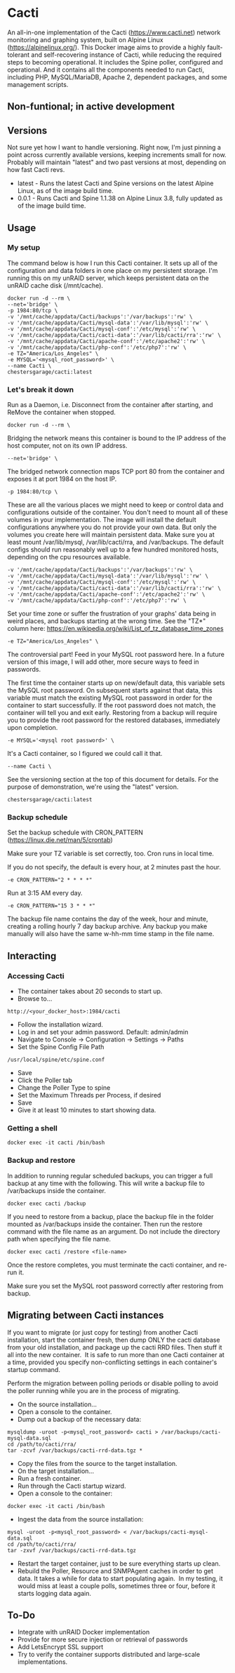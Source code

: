 # Cacti

An all-in-one implementation of the Cacti (https://www.cacti.net) network monitoring and graphing system, built on Alpine Linux (https://alpinelinux.org/). This Docker image aims to provide a highly fault-tolerant and self-recovering instance of Cacti, while reducing the required steps to becoming operational. It includes the Spine poller, configured and operational. And it contains all the components needed to run Cacti, including PHP, MySQL/MariaDB, Apache 2, dependent packages, and some management scripts.

## Non-funtional; in active development

## Versions

Not sure yet how I want to handle versioning.  Right now, I'm just pinning a point across currently available versions, keeping increments small for now. Probably will maintain "latest" and two past versions at most, depending on how fast Cacti revs.

* latest - Runs the latest Cacti and Spine versions on the latest Alpine Linux, as of the image build time.
* 0.0.1 - Runs Cacti and Spine 1.1.38 on Alpine Linux 3.8, fully updated as of the image build time.

## Usage

### My setup

The command below is how I run this Cacti container.  It sets up all of the configuration and data folders in one place on my persistent storage.  I'm running this on my unRAID server, which keeps persistent data on the unRAID cache disk (/mnt/cache).

```
docker run -d --rm \
--net='bridge' \
-p 1984:80/tcp \
-v '/mnt/cache/appdata/Cacti/backups':'/var/backups':'rw' \
-v '/mnt/cache/appdata/Cacti/mysql-data':'/var/lib/mysql':'rw' \
-v '/mnt/cache/appdata/Cacti/mysql-conf':'/etc/mysql':'rw' \
-v '/mnt/cache/appdata/Cacti/cacti-data':'/var/lib/cacti/rra':'rw' \
-v '/mnt/cache/appdata/Cacti/apache-conf':'/etc/apache2':'rw' \
-v '/mnt/cache/appdata/Cacti/php-conf':'/etc/php7':'rw' \
-e TZ="America/Los_Angeles" \
-e MYSQL='<mysql_root_password>' \
--name Cacti \
chestersgarage/cacti:latest

```

### Let's break it down

Run as a Daemon, i.e. Disconnect from the container after starting, and ReMove the container when stopped.

```
docker run -d --rm \

```


Bridging the network means this container is bound to the IP address of the host computer, not on its own IP address.

```
--net='bridge' \

```


The bridged network connection maps TCP port 80 from the container and exposes it at port 1984 on the host IP.

```
-p 1984:80/tcp \

```


These are all the various places we might need to keep or control data and configurations outside of the container. You don't need to mount all of these volumes in your implementation. The image will install the default configurations anywhere you do not provide your own data. But only the volumes you create here will maintain persistent data. Make sure you at least mount /var/lib/mysql, /var/lib/cacti/rra, and /var/backups.  The default configs should run reasonably well up to a few hundred monitored hosts, depending on the cpu resources available.

```
-v '/mnt/cache/appdata/Cacti/backups':'/var/backups':'rw' \
-v '/mnt/cache/appdata/Cacti/mysql-data':'/var/lib/mysql':'rw' \
-v '/mnt/cache/appdata/Cacti/mysql-conf':'/etc/mysql':'rw' \
-v '/mnt/cache/appdata/Cacti/cacti-data':'/var/lib/cacti/rra':'rw' \
-v '/mnt/cache/appdata/Cacti/apache-conf':'/etc/apache2':'rw' \
-v '/mnt/cache/appdata/Cacti/php-conf':'/etc/php7':'rw' \

```


Set your time zone or suffer the frustration of your graphs' data being in weird places, and backups starting at the wrong time.
See the "TZ\*" column here: https://en.wikipedia.org/wiki/List_of_tz_database_time_zones

```
-e TZ="America/Los_Angeles" \

```


The controversial part!  Feed in your MySQL root password here. In a future version of this image, I will add other, more secure ways to feed in passwords.

The first time the container starts up on new/default data, this variable sets the MySQL root password. On subsequent starts against that data, this variable must match the existing MySQL root password in order for the container to start successfully.  If the root password does not match, the container will tell you and exit early.  Restoring from a backup will require you to provide the root password for the restored databases, immediately upon completion.


```
-e MYSQL='<mysql root password>' \

```


It's a Cacti container, so I figured we could call it that.

```
--name Cacti \

```


See the versioning section at the top of this document for details. For the purpose of demonstration, we're using the "latest" version.

```
chestersgarage/cacti:latest

```

### Backup schedule

Set the backup schedule with CRON_PATTERN (https://linux.die.net/man/5/crontab)

Make sure your TZ variable is set correctly, too. Cron runs in local time.

If you do not specify, the default is every hour, at 2 minutes past the hour.

```
-e CRON_PATTERN="2 * * * *"

```

Run at 3:15 AM every day.

```
-e CRON_PATTERN="15 3 * * *"

```

The backup file name contains the day of the week, hour and minute, creating a rolling hourly 7 day backup archive. Any backup you make manually will also have the same w-hh-mm time stamp in the file name.

## Interacting

### Accessing Cacti

* The container takes about 20 seconds to start up.
* Browse to...

```
http://<your_docker_host>:1984/cacti

```

* Follow the installation wizard.
* Log in and set your admin password. Default: admin/admin
* Navigate to Console -> Configuration -> Settings -> Paths
* Set the Spine Config File Path

```
/usr/local/spine/etc/spine.conf

```

* Save
* Click the Poller tab
* Change the Poller Type to spine
* Set the Maximum Threads per Process, if desired
* Save
* Give it at least 10 minutes to start showing data.

### Getting a shell

```
docker exec -it cacti /bin/bash

```

### Backup and restore

In addition to running regular scheduled backups, you can trigger a full backup at any time with the following. This will write a backup file to /var/backups inside the container.

```
docker exec cacti /backup

```

If you need to restore from a backup, place the backup file in the folder mounted as /var/backups inside the container. Then run the restore command with the file name as an argument. Do not include the directory path when specifying the file name.

```
docker exec cacti /restore <file-name>

```

Once the restore completes, you must terminate the cacti container, and re-run it.

Make sure you set the MySQL root password correctly after restoring from backup.

## Migrating between Cacti instances

If you want to migrate (or just copy for testing) from another Cacti installation, start the container fresh, then dump ONLY the cacti database from your old installation, and package up the cacti RRD files. Then stuff it all into the new container.  It is safe to run more than one Cacti container at a time, provided you specify non-conflicting settings in each container's startup command.

Perform the migration between polling periods or disable polling to avoid the poller running while you are in the process of migrating.

* On the source installation...
* Open a console to the container.
* Dump out a backup of the necessary data:

```
mysqldump -uroot -p<mysql_root_password> cacti > /var/backups/cacti-mysql-data.sql
cd /path/to/cacti/rra/
tar -zcvf /var/backups/cacti-rrd-data.tgz *

```

* Copy the files from the source to the target installation.
* On the target installation...
* Run a fresh container.
* Run through the Cacti startup wizard.
* Open a console to the container:

```
docker exec -it cacti /bin/bash

```

* Ingest the data from the source installation:

```
mysql -uroot -p<mysql_root_password> < /var/backups/cacti-mysql-data.sql
cd /path/to/cacti/rra/
tar -zxvf /var/backups/cacti-rrd-data.tgz

```

* Restart the target container, just to be sure everything starts up clean.
* Rebuild the Poller, Resource and SNMPAgent caches in order to get data. It takes a while for data to start populating again.  In my testing, it would miss at least a couple polls, sometimes three or four, before it starts logging data again.

## To-Do

* Integrate with unRAID Docker implementation
* Provide for more secure injection or retrieval of passwords
* Add LetsEncrypt SSL support
* Try to verify the container supports distributed and large-scale implementations.
